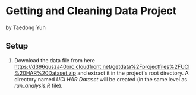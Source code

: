 # Getting and Cleaning Data Project

by Taedong Yun

## Setup

1. Download the data file from here https://d396qusza40orc.cloudfront.net/getdata%2Fprojectfiles%2FUCI%20HAR%20Dataset.zip and extract it in the project's root directory. A directory named *UCI HAR Dataset* will be created (in the same level as *run_analysis.R* file).

